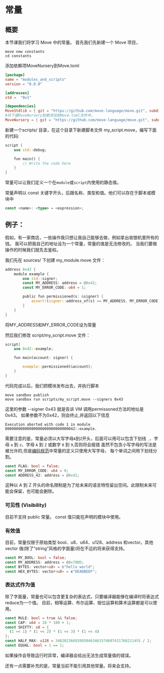 # 常量

## 概要

本节课我们将学习 Move 中的常量。
首先我们先新建一个 Move 项目，

```shell
move new constants
cd constants
```

添加依赖项MoveNursery到Move.toml
```toml
[package]
name = "modules_and_scripts"
version = "0.0.0"

[addresses]
std =  "0x1"

[dependencies]
MoveStdlib = { git = "https://github.com/move-language/move.git", subdir = "language/move-stdlib", rev = "main" }
#将下面MoveNursery依赖添加到Move.toml文件中。
MoveNursery = { git = "https://github.com/move-language/move.git", subdir = "language/move-stdlib/nursery", rev = "main" }
```


新建一个scripts/ 目录，在这个目录下新建脚本文件 my_script.move，编写下面的代码:
```rust
script {
    use std::debug;

    fun main() {
        // Write the code here
    }
}
```

常量可以让我们定义一个在`module`或`script`内使用的静态值。

常量声明以 const 关键字开头，后跟名称、类型和值。他们可以存在于脚本或模块中
```rust
const <name>: <type> = <expression>;
```

## 例子：

假如，有一家商店，一些操作我只想让我自己能够去做，例如拿出收银机里所有的钱。
我可以把我自己的地址设为一个常量，常量的值是无法修改的。
当我们要做操作的时候我们就先去鉴权。

我们先在 sources/ 下创建 my_module.move 文件：
```rust
address 0x42 {
    module example {
        use std::signer;
        const MY_ADDRESS: address = @0x42;
        const MY_ERROR_CODE: u64 = 1;

        public fun permissioned(s: &signer) {
            assert!(signer::address_of(s) == MY_ADDRESS, MY_ERROR_CODE);
        }
    }
}
```
将MY_ADDRESS和MY_ERROR_CODE设为常量

然后我们修改 script/my_script.move 文件：
```rust
script{
    use 0x42::example;

    fun main(account: signer) {

        example::permissioned(&account);
    }
}
```

代码完成以后，我们把模块发布出去，并执行脚本

```shell
move sandbox publish
move sandbox run scripts/my_script.move --signers 0x43
```

这里的参数 --signer 0x43 就是告诉 VM 调用permissoned方法的地址是 0x43。 
如果参数不为0x42，则会终止,并返回以下信息

```
Execution aborted with code 1 in module 00000000000000000000000000000042::example.
```

需要注意的是，常量必须以大写字母`A`到`Z`开头，后面可以用可以包含下划线 `_`、字母 `a` 到 `z`、字母 `A` 到 `Z` 或数字 `0` 到 `9`,否则将会报错
虽然不包含小写字母的写法是被允许的,但是[编码规范](https://move-dao.github.io/move-book-zh/coding-conventions.html)中常量的定义只使用大写字母，
每个单词之间用下划线分割。

```rust
const FLAG: bool = false;
const MY_ERROR_CODE: u64 = 0;
const ADDRESS_42: address = @0x42;
```

这种以 A 到 Z 开头的命名限制是为了给未来的语言特性留出空间。此限制未来可能会保留，也可能会删除。

### 可见性 (Visibility)

目前不支持 public 常量。 const 值只能在声明的模块中使用。

### 有效值

目前，常量仅限于原始类型 bool、u8、u64、u128、address 和vector<u8>。其他 vector 值(除了“string”风格的字面量)将在不远的将来获得支持。

```rust
const MY_BOOL: bool = false;
const MY_ADDRESS: address = @0x70DD;
const BYTES: vector<u8> = b"hello world";
const HEX_BYTES: vector<u8> = x"DEADBEEF";
```

### 表达式作为值

除了字面量，常量也可以包含更复杂的表达式，只要编译器能够在编译时将表达式reduce为一个值。
目前，相等运算、布尔运算、按位运算和算术运算都是可以使用。

```rust
const RULE: bool = true && false;
const CAP: u64 = 10 * 100 + 1;
const SHIFTY: u8 = {
  (1 << 1) * (1 << 2) * (1 << 3) * (1 << 4)
};
const HALF_MAX: u128 = 340282366920938463463374607431768211455 / 2;
const EQUAL: bool = 1 == 1;
```

如果操作会导致运行时异常，编译器会给出无法生成常量值的错误。


还有一点需要补充的是，常量当前不能引用其他常量。将来会支持。